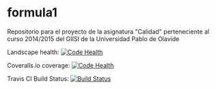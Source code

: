 formula1
========

Repositorio para el proyecto de la asignatura "Calidad" perteneciente al curso 2014/2015 del GIISI de la Universidad Pablo de Olavide

Landscape health: [![Code Health](https://landscape.io/github/globber-torpes/formula1/master/landscape.svg)](https://landscape.io/github/globber-torpes/formula1/master)

Coveralls.io coverage: [![Code Health](https://landscape.io/github/globber-torpes/formula1/master/landscape.svg)](https://landscape.io/github/globber-torpes/formula1/master)

Travis CI Build Status: [![Build Status](https://travis-ci.org/globber-torpes/formula1.svg?branch=master)](https://travis-ci.org/globber-torpes/formula1)

